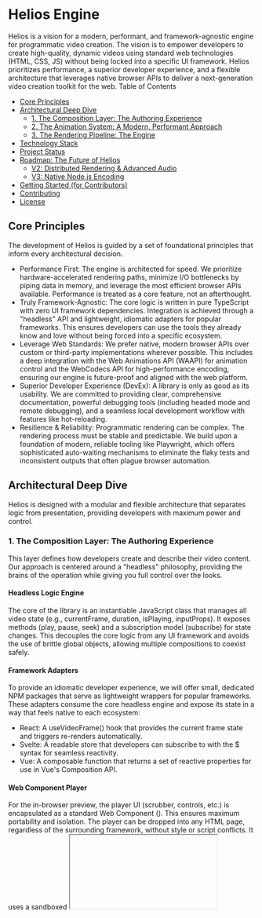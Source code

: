 # Helios Engine

Helios is a vision for a modern, performant, and framework-agnostic engine for programmatic video creation.
The vision is to empower developers to create high-quality, dynamic videos using standard web technologies (HTML, CSS, JS) without being locked into a specific UI framework. Helios prioritizes performance, a superior developer experience, and a flexible architecture that leverages native browser APIs to deliver a next-generation video creation toolkit for the web.
Table of Contents
- [Core Principles](#core-principles)
- [Architectural Deep Dive](#architectural-deep-dive)
  - [1. The Composition Layer: The Authoring Experience](#1-the-composition-layer-the-authoring-experience)
  - [2. The Animation System: A Modern, Performant Approach](#2-the-animation-system-a-modern-performant-approach)
  - [3. The Rendering Pipeline: The Engine](#3-the-rendering-pipeline-the-engine)
- [Technology Stack](#technology-stack)
- [Project Status](#project-status)
- [Roadmap: The Future of Helios](#roadmap-the-future-of-helios)
  - [V2: Distributed Rendering & Advanced Audio](#v2-distributed-rendering--advanced-audio)
  - [V3: Native Node.js Encoding](#v3-native-nodejs-encoding)
- [Getting Started (for Contributors)](#getting-started-for-contributors)
- [Contributing](#contributing)
- [License](#license)
## Core Principles
The development of Helios is guided by a set of foundational principles that inform every architectural decision.
 - Performance First: The engine is architected for speed. We prioritize hardware-accelerated rendering paths, minimize I/O bottlenecks by piping data in memory, and leverage the most efficient browser APIs available. Performance is treated as a core feature, not an afterthought.
 - Truly Framework-Agnostic: The core logic is written in pure TypeScript with zero UI framework dependencies. Integration is achieved through a "headless" API and lightweight, idiomatic adapters for popular frameworks. This ensures developers can use the tools they already know and love without being forced into a specific ecosystem.
 - Leverage Web Standards: We prefer native, modern browser APIs over custom or third-party implementations wherever possible. This includes a deep integration with the Web Animations API (WAAPI) for animation control and the WebCodecs API for high-performance encoding, ensuring our engine is future-proof and aligned with the web platform.
 - Superior Developer Experience (DevEx): A library is only as good as its usability. We are committed to providing clear, comprehensive documentation, powerful debugging tools (including headed mode and remote debugging), and a seamless local development workflow with features like hot-reloading.
 - Resilience & Reliability: Programmatic rendering can be complex. The rendering process must be stable and predictable. We build upon a foundation of modern, reliable tooling like Playwright, which offers sophisticated auto-waiting mechanisms to eliminate the flaky tests and inconsistent outputs that often plague browser automation.
## Architectural Deep Dive
Helios is designed with a modular and flexible architecture that separates logic from presentation, providing developers with maximum power and control.
### 1. The Composition Layer: The Authoring Experience
This layer defines how developers create and describe their video content. Our approach is centered around a "headless" philosophy, providing the brains of the operation while giving you full control over the looks.
#### Headless Logic Engine
The core of the library is an instantiable JavaScript class that manages all video state (e.g., currentFrame, duration, isPlaying, inputProps). It exposes methods (play, pause, seek) and a subscription model (subscribe) for state changes. This decouples the core logic from any UI framework and avoids the use of brittle global objects, allowing multiple compositions to coexist safely.
#### Framework Adapters
To provide an idiomatic developer experience, we will offer small, dedicated NPM packages that serve as lightweight wrappers for popular frameworks. These adapters consume the core headless engine and expose its state in a way that feels native to each ecosystem:
 - React: A useVideoFrame() hook that provides the current frame state and triggers re-renders automatically.
 - Svelte: A readable store that developers can subscribe to with the $ syntax for seamless reactivity.
 - Vue: A composable function that returns a set of reactive properties for use in Vue's Composition API.
#### Web Component Player
For the in-browser preview, the player UI (scrubber, controls, etc.) is encapsulated as a standard Web Component (<helios-player>). This ensures maximum portability and isolation. The player can be dropped into any HTML page, regardless of the surrounding framework, without style or script conflicts. It uses a sandboxed <iframe> internally to render the user's composition, providing a clean and isolated environment for a true WYSIWYG preview.
### 2. The Animation System: A Modern, Performant Approach
Instead of inefficiently re-running user JavaScript on every single frame, Helios leverages the browser's native Web Animations API (WAAPI) for a more declarative and performant animation model.
 - How it Works: Developers define their animations using standard, declarative web technologies like CSS @keyframes or the element.animate() JavaScript method. The Helios engine then programmatically controls the animation's master timeline by setting document.timeline.currentTime to the precise time corresponding to the current frame.
 - The Advantages:
   - Performance: This approach offloads the heavy lifting of calculating interpolated values for all animated properties to the browser's own highly-optimized animation engine, which can often run off the main thread.
   - Decoupling: It fundamentally separates the animation definition from the rendering loop. The developer defines the animation once, and the library's loop performs only one simple operation per frame.
   - Familiarity: It allows developers to use the full power of the web platform with an API that is already a web standard, making the composition code cleaner and more portable.
### 3. The Rendering Pipeline: The Engine
The server-side engine transforms a composition into a final video file. It features a powerful dual-path architecture to select the most efficient rendering strategy based on the nature of the composition.
#### Path 1: Canvas-to-Video (High-Performance & Preferred)
 - Use Case: Compositions that render exclusively to an HTML <canvas> element. This is ideal for content created with WebGL (e.g., Three.js), 2D graphics libraries (e.g., Pixi.js), or the native Canvas2D API.
 - Technology: This path uses the modern WebCodecs API to directly and efficiently encode canvas frames into video chunks. This process is hardware-accelerated where available and completely bypasses the overhead of rendering a full DOM and taking a screenshot, resulting in significant speed gains.
#### Path 2: DOM-to-Video (Versatile)
 - Use Case: Compositions that rely on the standard DOM, including HTML elements, CSS styling, and SVG graphics.
 - Technology: This path uses Playwright to launch a headless browser, render the full DOM for each frame, and capture a screenshot. This provides broad compatibility for any content that can be rendered in a web browser.
#### GPU Acceleration: A Foundational Requirement
For Helios, GPU acceleration is not an optional tweak but a mandatory, foundational requirement for competitive performance. By default, headless browsers often fall back to slow, CPU-based software rendering.
 - Implementation: We will ship with optimized launch flags to enable hardware acceleration across different platforms (Linux, macOS, Windows).
 - Diagnostics: To combat the common friction of environment configuration, the library will include a built-in diagnostic tool (helios.diagnose()) that programmatically checks chrome://gpu to verify that hardware acceleration is active and warns the user with helpful guidance if it is not.
#### Video & Audio Encoding with FFmpeg
All rendering paths feed their output into FFmpeg, the industry-standard tool for video manipulation.
 - Direct Execution: We spawn FFmpeg directly as a child process from Node.js. This is a more stable and future-proof approach than relying on third-party JavaScript wrappers, which can become outdated or introduce an unnecessary layer of abstraction.
 - Performance Optimization: To minimize disk I/O, which can be a major bottleneck, the engine pipes image data (as buffers) directly from the browser to FFmpeg's stdin, avoiding the need to write thousands of temporary frame files to disk.
## Technology Stack
 - Browser Automation: Playwright - Chosen for its superior resilience (auto-waiting), native cross-browser support (Chromium, Firefox, WebKit), and modern API.
 - Video Encoding: FFmpeg - Invoked directly via child_process.spawn for maximum control, stability, and performance.
 - Core Language: TypeScript - For type safety, improved developer experience, and a more maintainable codebase.
 - Bundling: Vite / Rollup - Modern, fast, and optimized for building libraries.
## Project Status
Alpha: This project is in the early stages of development. The architecture is defined, but the API is subject to change. We are actively seeking contributors to help shape the future of the project!
## Roadmap: The Future of Helios
Our vision extends beyond the initial release. Here are some of our future goals:
### V2: Distributed Rendering & Advanced Audio
 - Distributed Rendering: We will implement a scalable, serverless rendering model inspired by Remotion Lambda. The architecture will split a video into chunks and render them in parallel on platforms like AWS Lambda and Google Cloud Run.
   - Critical Detail: The final merge step will use FFmpeg's concat demuxer. This is the only method that can losslessly stitch MP4 chunks without a costly and quality-degrading re-encode, which is essential for a fast and efficient distributed workflow.
 - Advanced Audio Engine: We plan to integrate a more sophisticated audio processing library (e.g., Tone.js) for creating generative audio and applying real-time effects programmatically.
### V3: Native Node.js Encoding
For the ultimate in performance, we will investigate replacing the spawned FFmpeg process with a library like beamcoder. This would provide direct Node.js bindings to FFmpeg's underlying C libraries, allowing for in-process encoding and eliminating the overhead of process spawning, albeit at the cost of increased build complexity.
## Getting Started (for Contributors)
We are excited to have you contribute! Here’s how to get your development environment set up.
 - Fork & Clone: Fork the repository and clone it to your local machine.
   ```bash
   git clone https://github.com/your-username/helios-engine.git
   cd helios-engine
   ```

 - Install Dependencies: Navigate to the project root and run:
   ```bash
   npm install
   ```

 - Build the Library: To run a one-time build of the library, use:
   ```bash
   npm run build
   ```

   For a development server that watches for changes and enables hot-reloading, use:
   ```bash
   npm run dev
   ```

## Contributing
Contributions are what make the open-source community such an amazing place to learn, inspire, and create. Any contributions you make are greatly appreciated.
Please read our CONTRIBUTING.md for details on our code of conduct and the process for submitting pull requests to us.
#### How to Contribute
 - Find an Issue: Look for existing issues or create your own to discuss a new feature or bug.
 - Fork the Project: Create your own fork of the project to work on.
 - Create a Branch:
   ```bash
   git checkout -b feature/AmazingFeature
   ```
 - Commit Your Changes:
   ```bash
   git commit -m 'Add some AmazingFeature'
   ```
 - Push to the Branch:
   ```bash
   git push origin feature/AmazingFeature
   ```
 - Open a Pull Request: Create a pull request with a clear description of your changes, linking it to the relevant issue.
## License
Distributed under the MIT License. See LICENSE for more information.
